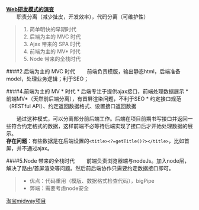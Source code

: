 **[Web研发模式的演变](https://github.com/lifesinger/lifesinger.github.com/issues/184)**
<br>
　　职责分离（减少扯皮，开发效率），代码分离（可维护性）

> 1. 简单明快的早期时代
> 2. 后端为主的 MVC 时代
> 3. Ajax 带来的 SPA 时代
> 4. 前端为主的 MV* 时代
> 5. Node 带来的全栈时代

####2.后端为主的 MVC 时代
　　前端负责模版，输出静态html，后端准备model，处理业务逻辑；利于SEO；

####4.前端为主的 MV * 时代
	* 后端专注于提供ajax接口，前端处理数据展示
	* 前端MV*（天然前后端分离），有首屏渲染问题，不利于SEO
	* 约定接口规范（RESTful API）、约定返回数据格式、设置接口返回数据

　　通过这种模式，可以分离部分前后端工作。后端在项目前期书写接口并返回一些符合约定格式的数据，这样前端不必等待后端实现了接口后才开始处理数据的展示。<br>
**存在问题**：有些数据是在后端设置的`<title><?=getTitle()?></title>`，比如首屏，并不通过ajax。<br>

####5.Node 带来的全栈时代
　　前端负责浏览器端与nodeJs。加入node层，解决了路由/首屏渲染等问题。然后前后端协作只需要约定数据接口即可。<br>
> * 优点：代码重用（模版、数据格式检查代码），bigPipe
> * 弊端：需要考虑node安全

[淘宝midway项目](http://ued.taobao.org/blog/tag/midway/)


